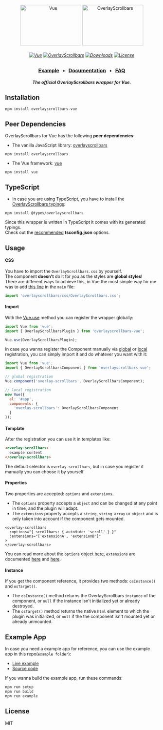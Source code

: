 <p align="center">
    <a href="https://vuejs.org/"><img src="https://kingsora.github.io/OverlayScrollbars/frameworks/vue/logo.svg" width="200" height="133" alt="Vue"></a>
    <a href="https://kingsora.github.io/OverlayScrollbars/"><img src="https://kingsora.github.io/OverlayScrollbars/design/logo.svg" width="200" height="133" alt="OverlayScrollbars"></a>
</p>
<h6 align="center">
    <a href="https://github.com/vuejs/vue"><img src="https://img.shields.io/badge/Vue-%5E2.6.0-41B883?style=flat-square&logo=vue.js" alt="Vue"></a>
    <a href="https://github.com/KingSora/OverlayScrollbars"><img src="https://img.shields.io/badge/OverlayScrollbars-%5E1.9.0-36befd?style=flat-square" alt="OverlayScrollbars"></a>
    <a href="https://www.npmjs.com/package/overlayscrollbars-vue"><img src="https://img.shields.io/npm/dt/overlayscrollbars-vue.svg?style=flat-square" alt="Downloads"></a>
    <a href="https://github.com/KingSora/OverlayScrollbars/blob/master/packages/overlayscrollbars-vue/LICENSE"><img src="https://img.shields.io/github/license/kingsora/overlayscrollbars.svg?style=flat-square" alt="License"></a>
</h6>
<h3 align="center">
    <a href="https://kingsora.github.io/OverlayScrollbars/frameworks/vue/">Example</a>
    &nbsp;&nbsp;&bull;&nbsp;&nbsp;
    <a href="https://kingsora.github.io/OverlayScrollbars/#!documentation">Documentation</a>
    &nbsp;&nbsp;&bull;&nbsp;&nbsp;
    <a href="https://kingsora.github.io/OverlayScrollbars/#!faq">FAQ</a>
</h3>
<h5 align="center">
    The official OverlayScrollbars wrapper for Vue.
</h5>

## Installation
```sh
npm install overlayscrollbars-vue
```

## Peer Dependencies
OverlayScrollbars for Vue has the following **peer dependencies**:
- The vanilla JavaScript library: [overlayscrollbars](https://www.npmjs.com/package/overlayscrollbars) 
```
npm install overlayscrollbars
```
- The Vue framework: [vue](https://www.npmjs.com/package/vue)
```
npm install vue
```

## TypeScript
- In case you are using TypeScript, you have to install the [OverlayScrollbars typings](https://www.npmjs.com/package/@types/overlayscrollbars):
```
npm install @types/overlayscrollbars
```
Since this wrapper is written in TypeScript it comes with its generated typings.<br>
Check out the [recommended](https://github.com/KingSora/OverlayScrollbars#typescript) **tsconfig.json** options.

## Usage
#### CSS
You have to import the `OverlayScrollbars.css` by yourself.<br>
The component **doesn't** do it for you as the styles are **global styles**!<br>
There are different ways to achieve this, in Vue the most simple way for me was to add [this line](https://github.com/KingSora/OverlayScrollbars/blob/master/packages/overlayscrollbars-vue/example/src/main.ts#L1) in the `main` file:
```js
import 'overlayscrollbars/css/OverlayScrollbars.css';
```

#### Import
With the [Vue.use](https://vuejs.org/v2/api/#Vue-use) method you can register the wrapper globally:
```js
import Vue from 'vue';
import { OverlayScrollbarsPlugin } from 'overlayscrollbars-vue';

Vue.use(OverlayScrollbarsPlugin);
```
In case you wanna register the Component manually via [global](https://vuejs.org/v2/guide/components-registration.html#Global-Registration) or [local](https://vuejs.org/v2/guide/components-registration.html#Local-Registration) registration, you can simply import it and do whatever you want with it:
```js
import Vue from 'vue';
import { OverlayScrollbarsComponent } from 'overlayscrollbars-vue';

// global registration
Vue.component('overlay-scrollbars', OverlayScrollbarsComponent);

// local registration
new Vue({
  el: '#app',
  components: {
    'overlay-scrollbars': OverlayScrollbarsComponent
  }
});
```

#### Template
After the registration you can use it in templates like:
```html
<overlay-scrollbars>
  example content
</overlay-scrollbars>
```
The default selector is `overlay-scrollbars`, but in case you register it manually you can choose it by yourself.

#### Properties
Two properties are accepted: `options` and `extensions`.
- The `options` property accepts a `object` and can be changed at any point in time, and the plugin will adapt.
- The `extensions` property accepts a `string`, `string array` or `object` and is only taken into account if the component gets mounted.

```vue
<overlay-scrollbars 
  :options="{ scrollbars: { autoHide: 'scroll' } }" 
  :extensions="['extensionA', 'extensionB']"
>
</overlay-scrollbars>
```
You can read more about the `options` object [here](https://kingsora.github.io/OverlayScrollbars/#!documentation/options), `extensions` are documented [here](https://kingsora.github.io/OverlayScrollbars/#!documentation/extensions-basics) and [here](https://kingsora.github.io/OverlayScrollbars/#!documentation/initialization).

#### Instance
If you get the component reference, it provides two methods: `osInstance()` and `osTarget()`.
- The `osInstance()` method returns the OverlayScrollbars `instance` of the component, or `null` if the instance isn't initialized yet or already destroyed.
- The `osTarget()` method returns the native `html` element to which the plugin was initialized, or `null` if the the component isn't mounted yet or already unmounted.

## Example App
In case you need a example app for reference, you can use the example app in this repo(`example folder`):
- [Live example](https://kingsora.github.io/OverlayScrollbars/frameworks/vue/)
- [Source code](https://github.com/KingSora/OverlayScrollbars/tree/master/packages/overlayscrollbars-vue/example)

If you wanna build the example app, run these commands:
```sh
npm run setup
npm run build
npm run example
```

## License

MIT 